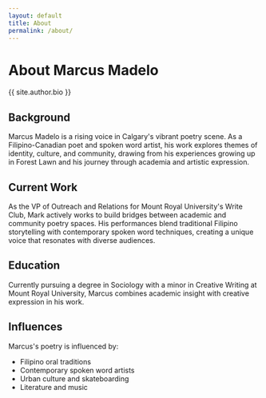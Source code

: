 ```yaml
---
layout: default
title: About
permalink: /about/
---
```


# About Marcus Madelo

{{ site.author.bio }}

## Background

Marcus Madelo is a rising voice in Calgary's vibrant poetry scene. As a Filipino-Canadian poet and spoken word artist, his work explores themes of identity, culture, and community, drawing from his experiences growing up in Forest Lawn and his journey through academia and artistic expression.

## Current Work

As the VP of Outreach and Relations for Mount Royal University's Write Club, Mark actively works to build bridges between academic and community poetry spaces. His performances blend traditional Filipino storytelling with contemporary spoken word techniques, creating a unique voice that resonates with diverse audiences.

## Education

Currently pursuing a degree in Sociology with a minor in Creative Writing at Mount Royal University, Marcus combines academic insight with creative expression in his work.

## Influences

Marcus's poetry is influenced by:
- Filipino oral traditions
- Contemporary spoken word artists
- Urban culture and skateboarding
- Literature and music